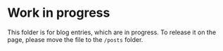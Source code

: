 # Work in progress

This folder is for blog entries, which are in progress. To release it on the page, please move the file to the `/posts` folder.